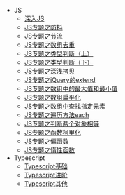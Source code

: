 - JS
  - [深入JS](/JS/js-basic.md)
  - [JS专题之防抖](/JS/js-special-debounce.md)
  - [JS专题之节流](/JS/js-special-throttle.md)
  - [JS专题之数组去重](/JS/js-special-array-unique.md)
  - [JS专题之类型判断（上）](/JS/js-special-type-judge1.md)
  - [JS专题之类型判断（下）](/JS/js-special-type-judge2.md)
  - [JS专题之深浅拷贝](/JS/js-special-deepCopy.md)
  - [JS专题之jQuery的extend](/JS/js-special-jq-extend.md)
  - [JS专题之数组中的最大值和最小值](/JS/js-special-array-max-min.md)
  - [JS专题之数组扁平化](/JS/js-special-array-flatten.md)
  - [JS专题之数组中查找指定元素](/JS/js-special-array-element.md)
  - [JS专题之遍历方法each](/JS/js-special-traverse-each.md)
  - [JS专题之判断两个对象相等](/JS/js-special-object-eq.md)
  - [JS专题之函数柯里化](/JS/js-special-function-curry.md)
  - [JS专题之偏函数](/JS/js-special-partial-function.md)
  - [JS专题之惰性函数](/JS/js-special-dx-function.md)
- Typescript  
  - [Typescript基础](/JS/ts-basic.md)
  - [Typescript进阶](/JS/ts-advance.md)
  - [Typescript其他](/JS/ts-other.md)